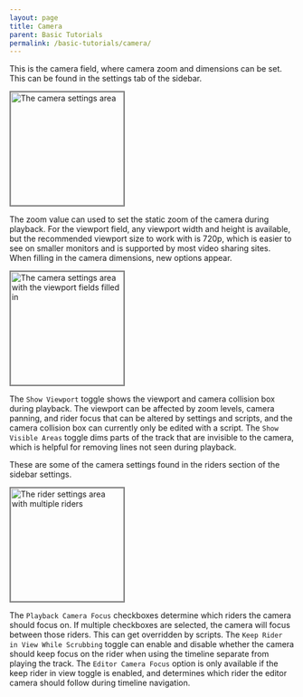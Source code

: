 ```yaml
---
layout: page
title: Camera
parent: Basic Tutorials
permalink: /basic-tutorials/camera/
---
```


This is the camera field, where camera zoom and dimensions can be set. This can be found in the settings tab of the sidebar.

<img alt="The camera settings area" src="{{site.baseurl}}/assets/camera-settings.png" width="200" style="border: 2px solid gray">

The zoom value can used to set the static zoom of the camera during playback. For the viewport field, any viewport width and height is available, but the recommended viewport size to work with is 720p, which is easier to see on smaller monitors and is supported by most video sharing sites. When filling in the camera dimensions, new options appear.

<img alt="The camera settings area with the viewport fields filled in" src="{{site.baseurl}}/assets/camera-settings-loaded.png" width="200" style="border: 2px solid gray">

The `Show Viewport` toggle shows the viewport and camera collision box during playback. The viewport can be affected by zoom levels, camera panning, and rider focus that can be altered by settings and scripts, and the camera collision box can currently only be edited with a script. The `Show Visible Areas` toggle dims parts of the track that are invisible to the camera, which is helpful for removing lines not seen during playback.

These are some of the camera settings found in the riders section of the sidebar settings.

<img alt="The rider settings area with multiple riders" src="{{site.baseurl}}/assets/rider-settings-multi.png" width="200" style="border: 2px solid gray">

The `Playback Camera Focus` checkboxes determine which riders the camera should focus on. If multiple checkboxes are selected, the camera will focus between those riders. This can get overridden by scripts. The `Keep Rider in View While Scrubbing` toggle can enable and disable whether the camera should keep focus on the rider when using the timeline separate from playing the track. The `Editor Camera Focus` option is only available if the keep rider in view toggle is enabled, and determines which rider the editor camera should follow during timeline navigation.